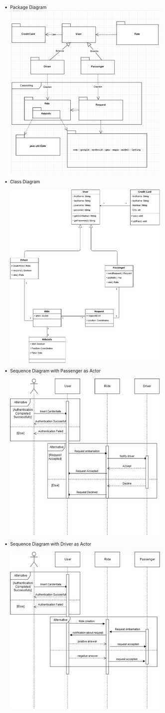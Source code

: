 * Package Diagram<br>
![Package Diagram](images/PackageDiagram.png)

* Class Diagram<br>   
![Class Diagram](images/classDiagramR3.png)

* Sequence Diagram with Passenger as Actor<br><br>
![PassengerSequenceDiagram](images/PassengerSequenceDiagram.png)

* Sequence Diagram with Driver as Actor<br><br>
![DriverSequenceDiagram](images/DriverSequenceDiagram.png)
